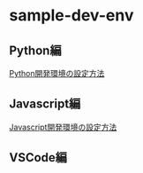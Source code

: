 # sample-dev-env

## Python編
[Python開発環境の設定方法](./python.md)

## Javascript編
[Javascript開発環境の設定方法](./javascript.md)

## VSCode編

